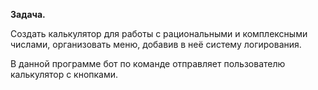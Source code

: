 **Задача.** 

Создать калькулятор для работы с рациональными и комплексными числами, организовать меню, добавив в неё систему логирования. 

В данной программе бот по команде отправляет пользователю калькулятор с кнопками. 